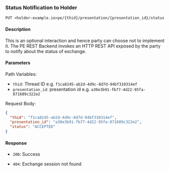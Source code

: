 ### Status Notification to Holder

`PUT <holder-example.io>pe/{thid}/presentation/{presentation_id}/status`


#### Description

This is an optional interaction and hence party can choose not to implement it. The PE REST Backend invokes an HTTP REST API exposed by the party to notify about the status of exchange.

#### Parameters

Path Variables:
* `thid`: Thread ID e.g. `f1ca8245-ab2d-4d9c-8d7d-94bf310314ef`
* `presentation_id`: presentation id e.g. `a30e3b91-fb77-4d22-95fa-871689c322e2`

Request Body:
```json
{
  "thid": "f1ca8245-ab2d-4d9c-8d7d-94bf310314ef",
  "presentation_id": "a30e3b91-fb77-4d22-95fa-871689c322e2",
  "status": "ACCEPTED"
}
```

#### Response

* `200`: Success

* `404`: Exchange session not found
